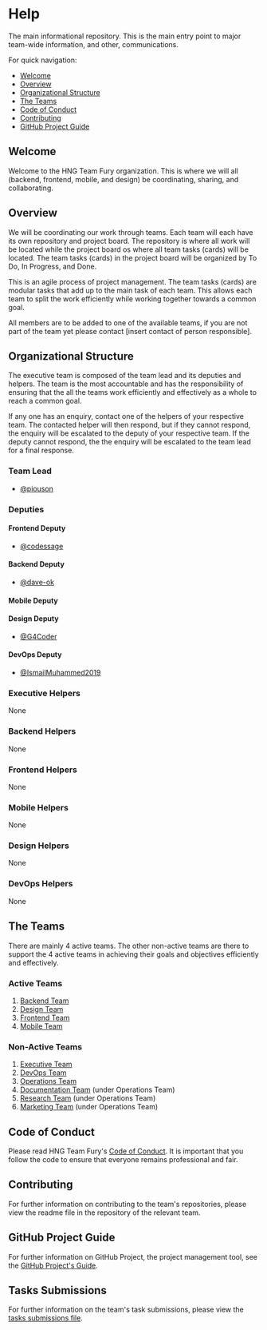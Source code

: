 # Help

The main informational repository. This is the main entry point to major team-wide information, and other, communications.

For quick navigation:

- [Welcome](#welcome)
- [Overview](#overview)
- [Organizational Structure](#orgstructure)
- [The Teams](#teams)
- [Code of Conduct](#coc)
- [Contributing](#contributing)
- [GitHub Project Guide](#gprojectguide)

## <a name="welcome"></a> Welcome

Welcome to the HNG Team Fury organization. This is where we will all (backend, frontend, mobile, and design) be coordinating, sharing, and collaborating.

## <a name="overview"></a> Overview

We will be coordinating our work through teams. Each team will each have its own repository and project board. The repository is where all work will be located while the project board os where all team tasks (cards) will be located. The team tasks (cards) in the project board will be organized by To Do, In Progress, and Done.

This is an agile process of project management. The team tasks (cards) are modular tasks that add up to the main task of each team. This allows each team to split the work efficiently while working together towards a common goal.

All members are to be added to one of the available teams, if you are not part of the team yet please contact [insert contact of person responsible].

## <a name="orgstructure"></a> Organizational Structure

The executive team is composed of the team lead and its deputies and helpers. The team is the most accountable and has the responsibility of ensuring that the all the teams work efficiently and effectively as a whole to reach a common goal.

If any one has an enquiry, contact one of the helpers of your respective team. The contacted helper will then respond, but if they cannot respond, the enquiry will be escalated to the deputy of your respective team. If the deputy cannot respond, the the enquiry will be escalated to the team lead for a final response.

### Team Lead

- [@piouson](https://github.com/piouson)

### Deputies

#### Frontend Deputy

- [@codessage](https://github.com/codessage)

#### Backend Deputy

- [@dave-ok](https://github.com/dave-ok)

#### Mobile Deputy

#### Design Deputy

- [@G4Coder](https://github.com/G4Coder)

#### DevOps Deputy

- [@IsmailMuhammed2019](https://github.com/IsmailMuhammed2019)

### Executive Helpers

None

### Backend Helpers

None

### Frontend Helpers

None

### Mobile Helpers

None

### Design Helpers

None

### DevOps Helpers

None

## The Teams

There are mainly 4 active teams. The other non-active teams are there to support the 4 active teams in achieving their goals and objectives efficiently and effectively.

### Active Teams

1. [Backend Team](https://github.com/orgs/hng-teamfury-org/teams/backend-team)
2. [Design Team](https://github.com/orgs/hng-teamfury-org/teams/design-team)
3. [Frontend Team](https://github.com/orgs/hng-teamfury-org/teams/frontend-team)
4. [Mobile Team](https://github.com/orgs/hng-teamfury-org/teams/mobile-team)

### Non-Active Teams

1. [Executive Team](https://github.com/orgs/hng-teamfury-org/teams/executive-team)
2. [DevOps Team](https://github.com/orgs/hng-teamfury-org/teams/devops-team)
3. [Operations Team](https://github.com/orgs/hng-teamfury-org/teams/operations-team)
4. [Documentation Team](https://github.com/orgs/hng-teamfury-org/teams/documentation-team) (under Operations Team)
5. [Research Team](https://github.com/orgs/hng-teamfury-org/teams/research-team) (under Operations Team)
6. [Marketing Team](https://github.com/orgs/hng-teamfury-org/teams/marketing-team) (under Operations Team)

## Code of Conduct

Please read HNG Team Fury's [Code of Conduct](https://github.com/hng-teamfury-org/executive/blob/master/CODE_OF_CONDUCT.md). It is important that you follow the code to ensure that everyone remains professional and fair.

## Contributing

For further information on contributing to the team's repositories, please view the readme file in the repository of the relevant team.

## GitHub Project Guide

For further information on GitHub Project, the project management tool, see the [GitHub Project's Guide](https://github.com/hng-teamfury-org/help/blob/master/GITHUB_PROJECTS_GUIDE.md).

## Tasks Submissions

For further information on the team's task submissions, please view the [tasks submissions file](https://github.com/hngi/fury-help/blob/master/TASKS.md).
